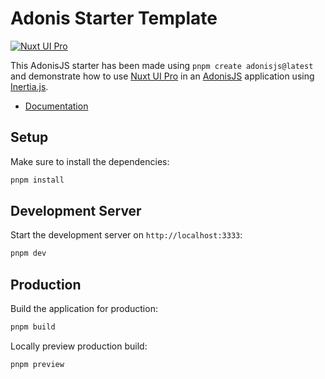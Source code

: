 # Adonis Starter Template

[![Nuxt UI Pro](https://img.shields.io/badge/Made%20with-Nuxt%20UI%20Pro-00DC82?logo=nuxt&labelColor=020420)](https://ui.nuxt.com/pro)

This AdonisJS starter has been made using `pnpm create adonisjs@latest` and demonstrate how to use [Nuxt UI Pro](https://ui.nuxt.com/pro) in an [AdonisJS](https://adonisjs.com/) application using [Inertia.js](https://inertiajs.com/).

- [Documentation](https://ui.nuxt.com/getting-started/installation/pro/vue)

## Setup

Make sure to install the dependencies:

```bash
pnpm install
```

## Development Server

Start the development server on `http://localhost:3333`:

```bash
pnpm dev
```

## Production

Build the application for production:

```bash
pnpm build
```

Locally preview production build:

```bash
pnpm preview
```
